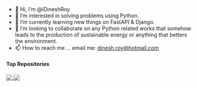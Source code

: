 - 👋 Hi, I’m @iDineshRoy
- 👀 I’m interested in solving problems using Python.
- 🌱 I’m currently learning new things on FastAPI & Django.
- 💞️ I’m looking to collaborate on any Python related works that somehow leads to the production of sustainable energy or anything that betters the environment.
- 📫 How to reach me ... email me: dinesh.roy@hotmail.com

<!---
iDineshRoy/iDineshRoy is a ✨ special ✨ repository because its `README.md` (this file) appears on your GitHub profile.
You can click the Preview link to take a look at your changes.
--->

#### Top Repositories


<a href="https://github.com/iDineshRoy/github-readme-stats">
  <img align="center" src="https://github-readme-stats.vercel.app/api/pin/?username=iDineshRoy&repo=github-readme-stats&theme=buefy" />
</a>
<a href="https://github.com/iDineshRoy/iDineshRoy.github.io">
  <img align="center" src="https://github-readme-stats.vercel.app/api/pin/?username=iDineshRoy&repo=iDineshRoy.github.io&theme=buefy" />
</a>

